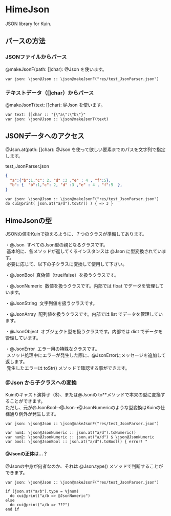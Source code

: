 # HimeJson
JSON library for Kuin.


## パースの方法
### JSONファイルからパース
@makeJsonF(path: []char): @Json を使います。
```
var json: \json@Json :: \json@makeJsonF("res/test_JsonParser.json")
```


### テキストデータ（[]char）からパース
@makeJsonT(text: []char): @Json を使います。
```
var text: []char :: "{\"a\":\"b\"}"
var json: \json@Json :: \json@makeJsonT(text)
```


## JSONデータへのアクセス
@Json.at(path: []char): @Json を使って欲しい要素までのパスを文字列で指定します。

test_JsonParser.json
```json
{
  "a":{"b":1,"c": 2, "d" :3 ,"e" : 4 , "f":5},
  "b": {  "b":1,"c": 2, "d" :3 ,"e" : 4 , "f":5  },
}
```
```
var json: \json@Json :: \json@makeJsonF("res/test_JsonParser.json")
do cui@print( json.at("a/d").toStr() ) { => 3 }
```


## HimeJsonの型
JSONの値をKuinで扱えるように、７つのクラスが準備してあります。

・@Json
  すべてのJson型の親となるクラスです。  
  基本的に、各メソッドが返してくるインスタンスは @Json に型変換されています。  
  必要に応じて、以下の子クラスに変換して使用して下さい。

・@JsonBool
  真偽値（true/false）を扱うクラスです。

・@JsonNumeric
  数値を扱うクラスです。内部では float でデータを管理しています。

・@JsonString
  文字列値を扱うクラスです。

・@JsonArray
  配列値を扱うクラスです。内部では list でデータを管理しています。

・@JsonObject
  オブジェクト型を扱うクラスです。内部では dict でデータを管理しています。

・@JsonError
  エラー用の特殊なクラスです。  
  メソッド処理中にエラーが発生した際に、@JsonErrorにメッセージを追加して返します。  
  発生したエラーは toStr() メソッドで確認する事ができます。

### @Json から子クラスへの変換
Kuinのキャスト演算子（$）、または@Jsonの to**メソッドで本来の型に変換することができます。  
ただし、元が@JsonBool⇢@Json⇢@JsonNumericのような型変換はKuinの仕様通り例外が発生します。
```
var json: \json@Json :: \json@makeJsonF("res/test_JsonParser.json")

var num1: \json@JsonNumeric :: json.at("a/d").toNumeric()
var num2: \json@JsonNumeric :: json.at("a/d") $ \json@JsonNumeric
var bool: \json@JsonBool :: json.at("a/d").toBool() { error! "
```

#### @Jsonの正体は…？
@Jsonの中身が何者なのか、それは @Json.type() メソッドで判断することができます。
```
var json: \json@Json :: \json@makeJsonF("res/test_JsonParser.json")

if (json.at("a/b").type = %jnum)
  do cui@print("a/b => @JsonNumeric")
else
  do cui@print("a/b => ???")
end if
```


